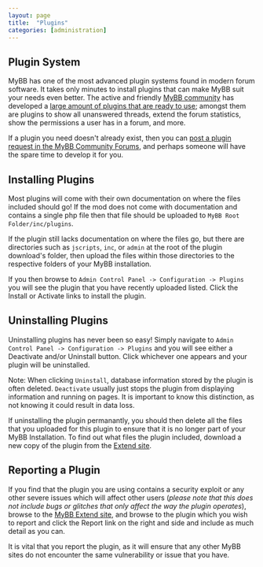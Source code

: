 ```yaml
---
layout: page
title:  "Plugins"
categories: [administration]
---
```


## Plugin System
MyBB has one of the most advanced plugin systems found in modern forum software. It takes only minutes to install plugins that can make MyBB suit your needs even better. The active and friendly [MyBB community](http://community.mybb.com) has developed a [large amount of plugins that are ready to use](http://community.mybb.com/forumdisplay.php?fid=102&sortby=lastpost&order=desc&datecut=9999&prefix=28); amongst them are plugins to show all unanswered threads, extend the forum statistics, show the permissions a user has in a forum, and more.

If a plugin you need doesn't already exist, then you can [post a plugin request in the MyBB Community Forums](http://community.mybb.com/forum-65.html), and perhaps someone will have the spare time to develop it for you.

## Installing Plugins
Most plugins will come with their own documentation on where the files included should go! If the mod does not come with documentation and contains a single php file then that file should be uploaded to `MyBB Root Folder/inc/plugins`.

If the plugin still lacks documentation on where the files go, but there are directories such as `jscripts`, `inc`, or `admin` at the root of the plugin download's folder, then upload the files within those directories to the respective folders of your MyBB installation.

If you then browse to `Admin Control Panel -> Configuration -> Plugins` you will see the plugin that you have recently uploaded listed. Click the Install or Activate links to install the plugin.

## Uninstalling Plugins
Uninstalling plugins has never been so easy! Simply navigate to `Admin Control Panel -> Configuration -> Plugins` and you will see either a Deactivate and/or Uninstall button. Click whichever one appears and your plugin will be uninstalled.

Note: When clicking `Uninstall`, database information stored by the plugin is often deleted. `Deactivate` usually just stops the plugin from displaying information and running on pages. It is important to know this distinction, as not knowing it could result in data loss.

If uninstalling the plugin permanantly, you should then delete all the files that you uploaded for this plugin to ensure that it is no longer part of your MyBB Installation. To find out what files the plugin included, download a new copy of the plugin from the [Extend site](http://community.mybb.com/mods.php).

## Reporting a Plugin
If you find that the plugin you are using contains a security exploit or any other severe issues which will affect other users (*please note that this does not include bugs or glitches that only affect the way the plugin operates*), browse to the [MyBB Extend site](http://community.mybb.com/mods.php), and browse to the plugin which you wish to report and click the Report link on the right and side and include as much detail as you can.

It is vital that you report the plugin, as it will ensure that any other MyBB sites do not encounter the same vulnerability or issue that you have.